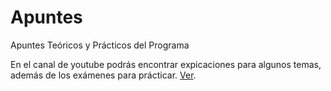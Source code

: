 # Apuntes
Apuntes Teóricos y Prácticos del Programa


En el canal de youtube podrás encontrar expicaciones para algunos temas, además de los exámenes para prácticar. [Ver](https://www.youtube.com/channel/UCMTcqi9zozNFxIoTzJI6EgA/playlists?view_as=subscriber).
